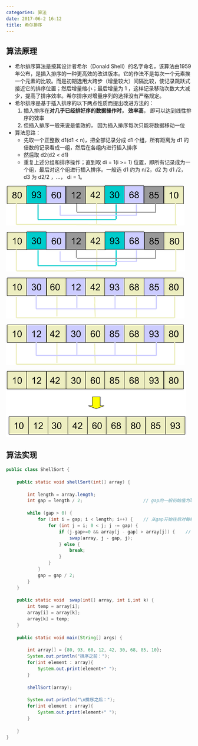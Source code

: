 ```yaml
---
categories: 算法
date: 2017-06-2 16:12
title: 希尔排序
---
```




## 算法原理

- 希尔排序算法是按其设计者希尔（Donald Shell）的名字命名，该算法由1959年公布，是插入排序的一种更高效的改进版本。它的作法不是每次一个元素挨一个元素的比较。而是初期选用大跨步（增量较大）间隔比较，使记录跳跃式接近它的排序位置；然后增量缩小；最后增量为 1 ，这样记录移动次数大大减少，提高了排序效率。希尔排序对增量序列的选择没有严格规定。
- 希尔排序是基于插入排序的以下两点性质而提出改进方法的：
  1. 插入排序在**对几乎已经排好序的数据操作时， 效率高**， 即可以达到线性排序的效率
  2. 但插入排序一般来说是低效的， 因为插入排序每次只能将数据移动一位
- 算法思路：
  - 先取一个正整数 d1(d1 < n)，把全部记录分成 d1 个组，所有距离为 d1 的倍数的记录看成一组，然后在各组内进行插入排序
  - 然后取 d2(d2 < d1)
  - 重复上述分组和排序操作；直到取 di = 1(i >= 1) 位置，即所有记录成为一个组，最后对这个组进行插入排序。一般选 d1 约为 n/2，d2 为 d1 /2， d3 为 d2/2 ，…， di = 1。


<!-- more -->

![shell-sort-step1.1](shell_sort/shell-sort-step1.1.png)

![shell-sort-step1.2](shell_sort/shell-sort-step1.2.png)

![shell-sort-step2.1](shell_sort/shell-sort-step2.1.png)

![shell-sort-step2.2](shell_sort/shell-sort-step2.2.png)

![shell-sort-step3](shell_sort/shell-sort-step3.png)




## 算法实现

```java
public class ShellSort {

    public static void shellSort(int[] array) {

        int length = array.length;
        int gap = length / 2;                       // gap的一般初始值为length / 2;

        while (gap > 0) {
            for (int i = gap; i < length; i++) {    // 从gap开始往后对每组进行排序
                for (int j = i; 0 < j; j -= gap) {
                    if (j-gap>=0 && array[j - gap] > array[j]) {    // 同组内比较后交换
                        swap(array, j - gap, j);
                    } else {
                        break;
                    }
                }
            }
            gap = gap / 2;
        }
    }

    public static void  swap(int[] array, int i,int k) {
        int temp = array[i];
        array[i] = array[k];
        array[k] = temp;
    }

    public static void main(String[] args) {

        int array[] = {80, 93, 60, 12, 42, 30, 68, 85, 10};
        System.out.println("排序之前：");
        for(int element : array){
            System.out.print(element+" ");
        }

        shellSort(array);

        System.out.println("\n排序之后：");
        for(int element : array){
            System.out.print(element+" ");
        }

    }
}
```





